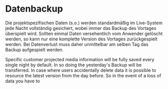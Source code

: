 # Datenbackup

Die projektspezifischen Daten (s.o.) werden standardmäßig im Live-System jede Nacht vollständig  gesichert, wobei immer das Backup des Vortages überspielt wird. Sollten einmal Daten versehentlich vom Anwender gelöscht werden, so kann nur eine komplette Version des Vortages zurückgespielt werden.  Bei Datenverlust muss daher unmittelbar am selben Tag das Backup aufgespielt werden.


Specific customer projected media information will be fully saved every single night by default. In so doing the yesterday's Backup will be transferred. In case where users accidentally delete data it is possible to resource the latest version from the day before. So in the event of a loss of data you have to 